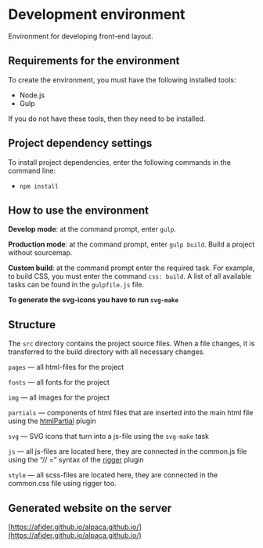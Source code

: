 # Development environment
Environment for developing front-end layout.

## Requirements for the environment
To create the environment, you must have the following installed tools:
-	Node.js
-	Gulp

If you do not have these tools, then they need to be installed.

## Project dependency settings
To install project dependencies, enter the following commands in the command line:
-	`npm install`

## How to use the environment
  
**Develop mode**: at the command prompt, enter `gulp`.

**Production mode**: at the command prompt, enter `gulp build`. Build a project without sourcemap.

**Custom build**: at the command prompt enter the required task. For example, to build CSS, you must enter the command `css: build`. A list of all available tasks can be found in the `gulpfile.js` file.

**To generate the svg-icons you have to run `svg-make`**

## Structure
The `src` directory contains the project source files. When a file changes, it is transferred to the build directory with all necessary changes.

`pages` — all html-files for the project

`fonts` — all fonts for the project

`img` — all images for the project

`partials` — components of html files that are inserted into the main html file using the [htmlPartial](https://www.npmjs.com/package/gulp-html-partial) plugin

`svg` — SVG icons that turn into a js-file using the `svg-make` task

`js` — all js-files are located here, they are connected in the common.js file using the “// =” syntax of the [rigger](https://www.npmjs.com/package/gulp-rigger) plugin

`style` — all scss-files are located here, they are connected in the common.css file using rigger too.

## Generated website on the server
[https://afider.github.io/alpaca.github.io/](https://afider.github.io/alpaca.github.io/)